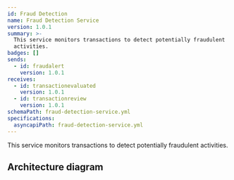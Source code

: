 ```yaml
---
id: Fraud Detection
name: Fraud Detection Service
version: 1.0.1
summary: >-
  This service monitors transactions to detect potentially fraudulent
  activities.
badges: []
sends:
  - id: fraudalert
    version: 1.0.1
receives:
  - id: transactionevaluated
    version: 1.0.1
  - id: transactionreview
    version: 1.0.1
schemaPath: fraud-detection-service.yml
specifications:
  asyncapiPath: fraud-detection-service.yml
---
```

This service monitors transactions to detect potentially fraudulent activities.  

## Architecture diagram
<NodeGraph />
